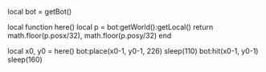 local bot = getBot()

local function here()
  local p = bot:getWorld():getLocal()
  return math.floor(p.posx/32), math.floor(p.posy/32)
end

local x0, y0 = here()
bot:place(x0-1, y0-1, 226)
sleep(110)
bot:hit(x0-1, y0-1)
sleep(160)
